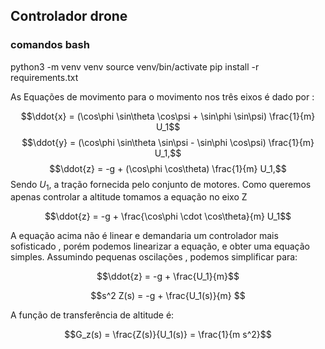 ## Controlador drone
### comandos bash
python3 -m venv venv
source venv/bin/activate
pip install -r requirements.txt


As Equações de movimento para o movimento nos três eixos é dado por :

$$\ddot{x} = (\cos\phi \sin\theta \cos\psi + \sin\phi \sin\psi) \frac{1}{m} U_1$$
$$\ddot{y} = (\cos\phi \sin\theta \sin\psi - \sin\phi \cos\psi) \frac{1}{m} U_1,$$
$$\ddot{z} = -g + (\cos\phi \cos\theta) \frac{1}{m} U_1,$$
Sendo $U_1$, a tração fornecida pelo conjunto de motores.
Como queremos apenas controlar a altitude  tomamos a equação no eixo Z


$$\ddot{z} = -g + \frac{\cos\phi \cdot \cos\theta}{m} U_1$$

A equação acima não é linear e demandaria um controlador mais sofisticado , porém podemos linearizar a equação, e obter uma equação simples.
Assumindo pequenas oscilações , podemos simplificar para:

$$\ddot{z} = -g + \frac{U_1}{m}$$

$$s^2 Z(s) = -g + \frac{U_1(s)}{m}
$$

A função de transferência de altitude é:

$$G_z(s) = \frac{Z(s)}{U_1(s)} = \frac{1}{m s^2}$$
